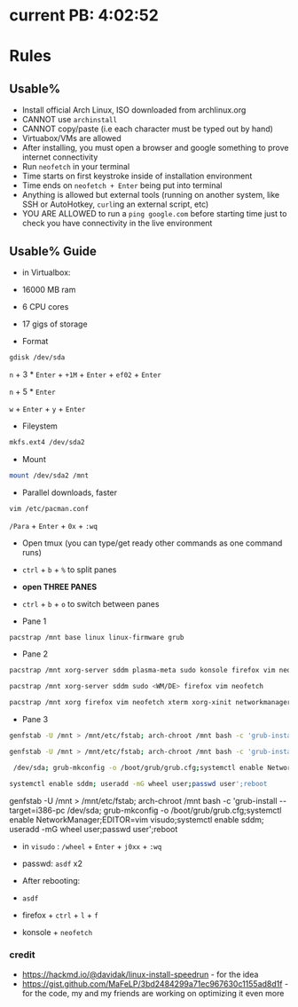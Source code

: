# current PB: 4:02:52

# Rules

## Usable%
- Install official Arch Linux, ISO downloaded from archlinux.org
- CANNOT use `archinstall`
- CANNOT copy/paste (i.e each character must be typed out by hand)
- Virtuabox/VMs are allowed
- After installing, you must open a browser and google something to prove internet connectivity
- Run `neofetch` in your terminal
- Time starts on first keystroke inside of installation environment
- Time ends on `neofetch + Enter` being put into terminal
- Anything is allowed but external tools (running on another system, like SSH or AutoHotkey, `curl`ing an external script, etc)
- YOU ARE ALLOWED to run a `ping google.com` before starting time just to check you have connectivity in the live environment


## Usable% Guide
- in Virtualbox:
- 16000 MB ram
- 6 CPU cores
- 17 gigs of storage

- Format
```bash
gdisk /dev/sda
```

`n` + 3 * `Enter` + `+1M` + `Enter` + `ef02` + `Enter`

`n` + 5 * `Enter`

`w` + `Enter` + `y` + `Enter`

- Fileystem

```bash
mkfs.ext4 /dev/sda2
```

- Mount

```bash
mount /dev/sda2 /mnt
```

- Parallel downloads, faster

```bash
vim /etc/pacman.conf
```

`/Para` + `Enter` + `0x` + `:wq`

- Open tmux (you can type/get ready other commands as one command runs)

- `ctrl` + `b` + `%` to split panes
- **open THREE PANES**

- `ctrl` + `b` + `o` to switch between panes

- Pane 1
```bash
pacstrap /mnt base linux linux-firmware grub
```

- Pane 2
```bash
pacstrap /mnt xorg-server sddm plasma-meta sudo konsole firefox vim neofetch
```
```bash
pacstrap /mnt xorg-server sddm sudo <WM/DE> firefox vim neofetch
```

```bash
pacstrap /mnt xorg firefox vim neofetch xterm xorg-xinit networkmanager
```

- Pane 3
```bash
genfstab -U /mnt > /mnt/etc/fstab; arch-chroot /mnt bash -c 'grub-install --target=i386-pc /dev/sda; grub-mkconfig -o /boot/grub/grub.cfg;systemctl enable NetworkManager;EDITOR=vim visudo;systemctl enable sddm; useradd -mG wheel user;passwd user';reboot
```

```bash
genfstab -U /mnt > /mnt/etc/fstab; arch-chroot /mnt bash -c 'grub-install --target=i386-pc
```

```bash
 /dev/sda; grub-mkconfig -o /boot/grub/grub.cfg;systemctl enable NetworkManager;EDITOR=vim visudo;
```

```bash
systemctl enable sddm; useradd -mG wheel user;passwd user';reboot
```

genfstab -U /mnt > /mnt/etc/fstab; arch-chroot /mnt bash -c 'grub-install --target=i386-pc /dev/sda; grub-mkconfig -o /boot/grub/grub.cfg;systemctl enable NetworkManager;EDITOR=vim visudo;systemctl enable sddm; useradd -mG wheel user;passwd user';reboot

- in `visudo` : `/wheel` + `Enter` + `j0xx` + `:wq`
- passwd: `asdf` x2

- After rebooting:
- `asdf`
- firefox + `ctrl` + `l` + `f`
- konsole + `neofetch`




### credit
- https://hackmd.io/@davidak/linux-install-speedrun - for the idea
- https://gist.github.com/MaFeLP/3bd2484299a71ec967630c1155ad8d1f - for the code, my and my friends are working on optimizing it even more
